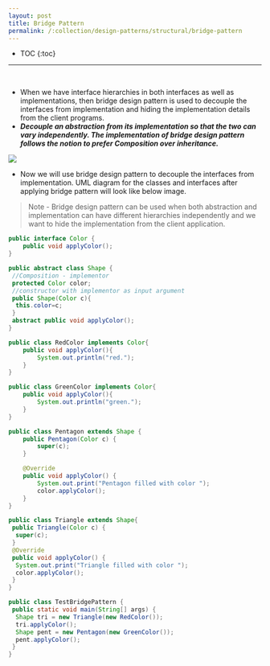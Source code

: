 ```yaml
---
layout: post
title: Bridge Pattern
permalink: /:collection/design-patterns/structural/bridge-pattern
---
```


- TOC
{:toc}

<hr><br>


-	When we have interface hierarchies in both interfaces as well as implementations, then bridge design pattern is used to decouple the interfaces from implementation and hiding the implementation details from the client programs.
-	***Decouple an abstraction from its implementation so that the two can vary independently. The implementation of bridge design pattern follows the notion to prefer Composition over inheritance.***

![]({{site.cdn}}/design-patterns/structural-bridge.png)

- Now we will use bridge design pattern to decouple the interfaces from implementation. UML diagram for the classes and interfaces after applying bridge pattern will look like below image.

> Note - Bridge design pattern can be used when both abstraction and implementation can have different hierarchies independently and we want to hide the implementation from the client application.

```java
public interface Color {
	public void applyColor();
}
```
```java
public abstract class Shape {
 //Composition - implementor
 protected Color color;
 //constructor with implementor as input argument
 public Shape(Color c){
  this.color=c;
 }
 abstract public void applyColor();
}
```
```java
public class RedColor implements Color{
	public void applyColor(){
		System.out.println("red.");
	}
}
```
```java
public class GreenColor implements Color{
	public void applyColor(){
		System.out.println("green.");
	}
}
```
```java
public class Pentagon extends Shape {
	public Pentagon(Color c) {
		super(c);
	}

	@Override
	public void applyColor() {
		System.out.print("Pentagon filled with color ");
		color.applyColor();
	}
}
```
```java
public class Triangle extends Shape{
 public Triangle(Color c) {
  super(c);
 }
 @Override
 public void applyColor() {
  System.out.print("Triangle filled with color ");
  color.applyColor();
 } 
}
```
```java
public class TestBridgePattern {
 public static void main(String[] args) {
  Shape tri = new Triangle(new RedColor());
  tri.applyColor();
  Shape pent = new Pentagon(new GreenColor());
  pent.applyColor();
 }
}
```